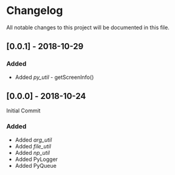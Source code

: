 # Changelog
All notable changes to this project will be documented in this file.

## [0.0.1] - 2018-10-29

### Added
- Added *py_util* - getScreenInfo()

## [0.0.0] - 2018-10-24

Initial Commit

### Added
- Added *arg_util*
- Added *file_util*
- Added *np_util*
- Added PyLogger
- Added PyQueue
